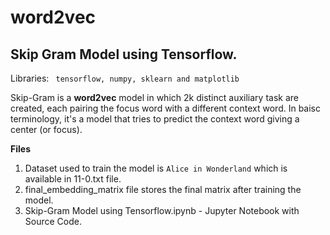 # word2vec
## Skip Gram Model using Tensorflow.

Libraries:
``` tensorflow, numpy, sklearn and matplotlib```

Skip-Gram is a <b>word2vec</b> model in which 2k distinct auxiliary task are created, each pairing the focus word with a different context word.
In baisc terminology, it's a model that tries to predict the context word giving a center (or focus).

<b>Files</b><br />
  1. Dataset used to train the model is ```Alice in Wonderland``` which is available in 11-0.txt file.
  2. final_embedding_matrix file stores the final matrix after training the model.
  3. Skip-Gram Model using Tensorflow.ipynb - Jupyter Notebook with Source Code. 
